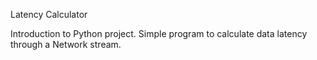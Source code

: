 Latency Calculator

Introduction to Python project. Simple program to calculate data latency through a Network stream.